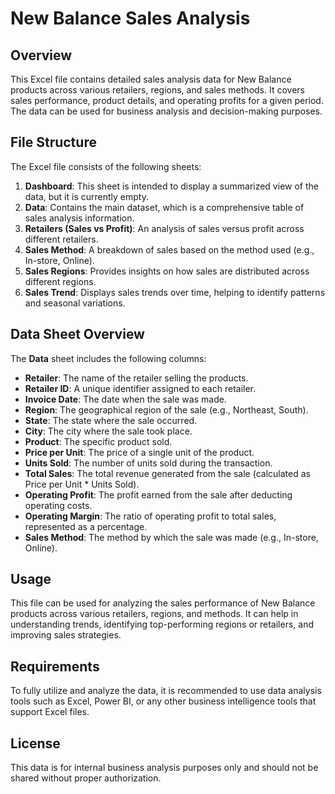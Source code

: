 
# New Balance Sales Analysis

## Overview
This Excel file contains detailed sales analysis data for New Balance products across various retailers, regions, and sales methods. It covers sales performance, product details, and operating profits for a given period. The data can be used for business analysis and decision-making purposes.

## File Structure
The Excel file consists of the following sheets:

1. **Dashboard**: This sheet is intended to display a summarized view of the data, but it is currently empty.
2. **Data**: Contains the main dataset, which is a comprehensive table of sales analysis information.
3. **Retailers (Sales vs Profit)**: An analysis of sales versus profit across different retailers.
4. **Sales Method**: A breakdown of sales based on the method used (e.g., In-store, Online).
5. **Sales Regions**: Provides insights on how sales are distributed across different regions.
6. **Sales Trend**: Displays sales trends over time, helping to identify patterns and seasonal variations.

## Data Sheet Overview
The **Data** sheet includes the following columns:

- **Retailer**: The name of the retailer selling the products.
- **Retailer ID**: A unique identifier assigned to each retailer.
- **Invoice Date**: The date when the sale was made.
- **Region**: The geographical region of the sale (e.g., Northeast, South).
- **State**: The state where the sale occurred.
- **City**: The city where the sale took place.
- **Product**: The specific product sold.
- **Price per Unit**: The price of a single unit of the product.
- **Units Sold**: The number of units sold during the transaction.
- **Total Sales**: The total revenue generated from the sale (calculated as Price per Unit * Units Sold).
- **Operating Profit**: The profit earned from the sale after deducting operating costs.
- **Operating Margin**: The ratio of operating profit to total sales, represented as a percentage.
- **Sales Method**: The method by which the sale was made (e.g., In-store, Online).

## Usage
This file can be used for analyzing the sales performance of New Balance products across various retailers, regions, and methods. It can help in understanding trends, identifying top-performing regions or retailers, and improving sales strategies.

## Requirements
To fully utilize and analyze the data, it is recommended to use data analysis tools such as Excel, Power BI, or any other business intelligence tools that support Excel files.

## License
This data is for internal business analysis purposes only and should not be shared without proper authorization.
